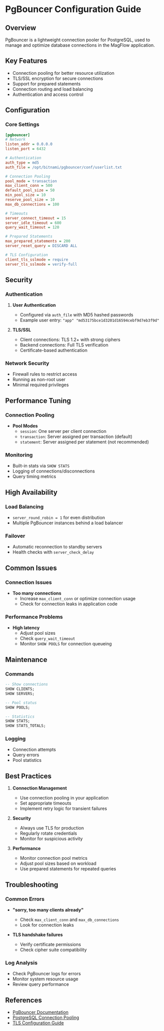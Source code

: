 # PgBouncer Configuration Guide

## Overview

PgBouncer is a lightweight connection pooler for PostgreSQL, used to manage and optimize database connections in the MagFlow application.

## Key Features

- Connection pooling for better resource utilization
- TLS/SSL encryption for secure connections
- Support for prepared statements
- Connection routing and load balancing
- Authentication and access control

## Configuration

### Core Settings

```ini
[pgbouncer]
# Network
listen_addr = 0.0.0.0
listen_port = 6432

# Authentication
auth_type = md5
auth_file = /opt/bitnami/pgbouncer/conf/userlist.txt

# Connection Pooling
pool_mode = transaction
max_client_conn = 500
default_pool_size = 50
min_pool_size = 10
reserve_pool_size = 10
max_db_connections = 100

# Timeouts
server_connect_timeout = 15
server_idle_timeout = 600
query_wait_timeout = 120

# Prepared Statements
max_prepared_statements = 200
server_reset_query = DISCARD ALL

# TLS Configuration
client_tls_sslmode = require
server_tls_sslmode = verify-full
```

## Security

### Authentication

1. **User Authentication**

   - Configured via `auth_file` with MD5 hashed passwords
   - Example user entry: `"app" "md53175bce1d3201d16594cebf9d7eb3f9d"`

1. **TLS/SSL**

   - Client connections: TLS 1.2+ with strong ciphers
   - Backend connections: Full TLS verification
   - Certificate-based authentication

### Network Security

- Firewall rules to restrict access
- Running as non-root user
- Minimal required privileges

## Performance Tuning

### Connection Pooling

- **Pool Modes**
  - `session`: One server per client connection
  - `transaction`: Server assigned per transaction (default)
  - `statement`: Server assigned per statement (not recommended)

### Monitoring

- Built-in stats via `SHOW STATS`
- Logging of connections/disconnections
- Query timing metrics

## High Availability

### Load Balancing

- `server_round_robin = 1` for even distribution
- Multiple PgBouncer instances behind a load balancer

### Failover

- Automatic reconnection to standby servers
- Health checks with `server_check_delay`

## Common Issues

### Connection Issues

- **Too many connections**
  - Increase `max_client_conn` or optimize connection usage
  - Check for connection leaks in application code

### Performance Problems

- **High latency**
  - Adjust pool sizes
  - Check `query_wait_timeout`
  - Monitor `SHOW POOLS` for connection queueing

## Maintenance

### Commands

```sql
-- Show connections
SHOW CLIENTS;
SHOW SERVERS;

-- Pool status
SHOW POOLS;

-- Statistics
SHOW STATS;
SHOW STATS_TOTALS;
```

### Logging

- Connection attempts
- Query errors
- Pool statistics

## Best Practices

1. **Connection Management**

   - Use connection pooling in your application
   - Set appropriate timeouts
   - Implement retry logic for transient failures

1. **Security**

   - Always use TLS for production
   - Regularly rotate credentials
   - Monitor for suspicious activity

1. **Performance**

   - Monitor connection pool metrics
   - Adjust pool sizes based on workload
   - Use prepared statements for repeated queries

## Troubleshooting

### Common Errors

- **"sorry, too many clients already"**

  - Check `max_client_conn` and `max_db_connections`
  - Look for connection leaks

- **TLS handshake failures**

  - Verify certificate permissions
  - Check cipher suite compatibility

### Log Analysis

- Check PgBouncer logs for errors
- Monitor system resource usage
- Review query performance

## References

- [PgBouncer Documentation](https://www.pgbouncer.org/)
- [PostgreSQL Connection Pooling](https://www.postgresql.org/docs/current/pgbouncer.html)
- [TLS Configuration Guide](https://www.postgresql.org/docs/current/libpq-ssl.html)
